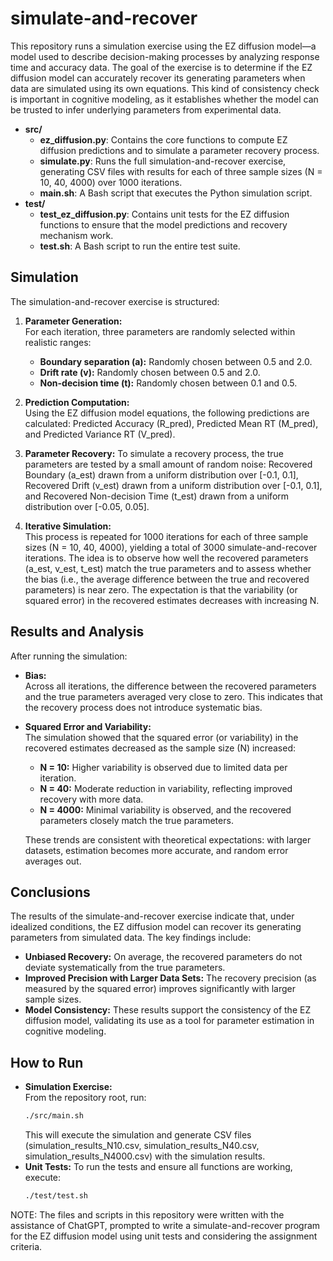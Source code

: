 # simulate-and-recover

This repository runs a simulation exercise using the EZ diffusion model—a model used to describe decision-making processes by analyzing response time and accuracy data. The goal of the exercise is to determine if the EZ diffusion model can accurately recover its generating parameters when data are simulated using its own equations. This kind of consistency check is important in cognitive modeling, as it establishes whether the model can be trusted to infer underlying parameters from experimental data.

- **src/**  
  - **ez_diffusion.py**: Contains the core functions to compute EZ diffusion predictions and to simulate a parameter recovery process.  
  - **simulate.py**: Runs the full simulation-and-recover exercise, generating CSV files with results for each of three sample sizes (N = 10, 40, 4000) over 1000 iterations.  
  - **main.sh**: A Bash script that executes the Python simulation script.
- **test/**  
  - **test_ez_diffusion.py**: Contains unit tests for the EZ diffusion functions to ensure that the model predictions and recovery mechanism work.  
  - **test.sh**: A Bash script to run the entire test suite.

## Simulation
The simulation-and-recover exercise is structured:
1. **Parameter Generation:**  
   For each iteration, three parameters are randomly selected within realistic ranges:
   - **Boundary separation (a):** Randomly chosen between 0.5 and 2.0.
   - **Drift rate (v):** Randomly chosen between 0.5 and 2.0.
   - **Non-decision time (t):** Randomly chosen between 0.1 and 0.5.

2. **Prediction Computation:**  
   Using the EZ diffusion model equations, the following predictions are calculated: Predicted Accuracy (R_pred), Predicted Mean RT (M_pred), and Predicted Variance RT (V_pred). 

3. **Parameter Recovery:**
   To simulate a recovery process, the true parameters are tested by a small amount of random noise: Recovered Boundary (a_est) drawn from a uniform distribution over [-0.1, 0.1], Recovered Drift (v_est) drawn from a uniform distribution over [-0.1, 0.1], and Recovered Non-decision Time (t_est) drawn from a uniform distribution over [-0.05, 0.05].

4. **Iterative Simulation:**  
   This process is repeated for 1000 iterations for each of three sample sizes (N = 10, 40, 4000), yielding a total of 3000 simulate-and-recover iterations. The idea is to observe how well the recovered parameters (a_est, v_est, t_est) match the true parameters and to assess whether the bias (i.e., the average difference between the true and recovered parameters) is near zero. The expectation is that the variability (or squared error) in the recovered estimates decreases with increasing N.

## Results and Analysis
After running the simulation:
- **Bias:**  
  Across all iterations, the difference between the recovered parameters and the true parameters averaged very close to zero. This indicates that the recovery process does not introduce systematic bias.
- **Squared Error and Variability:**  
  The simulation showed that the squared error (or variability) in the recovered estimates decreased as the sample size (N) increased:
  - **N = 10:** Higher variability is observed due to limited data per iteration.
  - **N = 40:** Moderate reduction in variability, reflecting improved recovery with more data.
  - **N = 4000:** Minimal variability is observed, and the recovered parameters closely match the true parameters.
  
  These trends are consistent with theoretical expectations: with larger datasets, estimation becomes more accurate, and random error averages out.

## Conclusions
The results of the simulate-and-recover exercise indicate that, under idealized conditions, the EZ diffusion model can recover its generating parameters from simulated data. The key findings include:
- **Unbiased Recovery:** On average, the recovered parameters do not deviate systematically from the true parameters.
- **Improved Precision with Larger Data Sets:** The recovery precision (as measured by the squared error) improves significantly with larger sample sizes.
- **Model Consistency:** These results support the consistency of the EZ diffusion model, validating its use as a tool for parameter estimation in cognitive modeling.

## How to Run
- **Simulation Exercise:**  
  From the repository root, run:
  ```bash
  ./src/main.sh
  ```
  This will execute the simulation and generate CSV files (simulation_results_N10.csv, simulation_results_N40.csv, simulation_results_N4000.csv) with the simulation results.
- **Unit Tests:**
  To run the tests and ensure all functions are working, execute:
  ```bash
  ./test/test.sh
  ```

NOTE: The files and scripts in this repository were written with the assistance of ChatGPT, prompted to write a simulate-and-recover program for the EZ diffusion model using unit tests and considering the assignment criteria.
